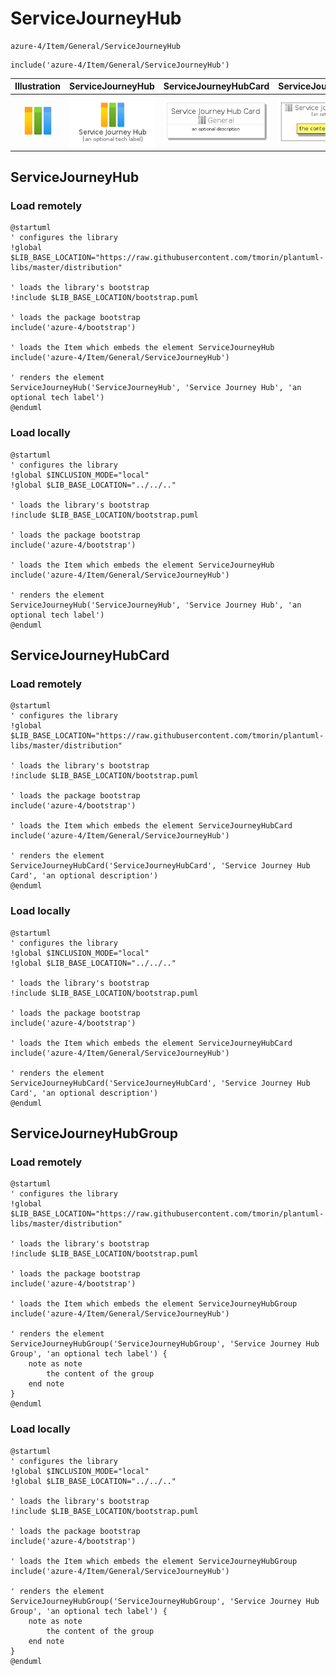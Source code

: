 # ServiceJourneyHub


```text
azure-4/Item/General/ServiceJourneyHub
```

```text
include('azure-4/Item/General/ServiceJourneyHub')
```



| Illustration | ServiceJourneyHub | ServiceJourneyHubCard | ServiceJourneyHubGroup |
| :---: | :---: | :---: | :---: |
| ![illustration for Illustration](../../../azure-4/Item/General/ServiceJourneyHub.png) | ![illustration for ServiceJourneyHub](../../../azure-4/Item/General/ServiceJourneyHub.Local.png) | ![illustration for ServiceJourneyHubCard](../../../azure-4/Item/General/ServiceJourneyHubCard.Local.png) | ![illustration for ServiceJourneyHubGroup](../../../azure-4/Item/General/ServiceJourneyHubGroup.Local.png) |




## ServiceJourneyHub

### Load remotely
```plantuml
@startuml
' configures the library
!global $LIB_BASE_LOCATION="https://raw.githubusercontent.com/tmorin/plantuml-libs/master/distribution"

' loads the library's bootstrap
!include $LIB_BASE_LOCATION/bootstrap.puml

' loads the package bootstrap
include('azure-4/bootstrap')

' loads the Item which embeds the element ServiceJourneyHub
include('azure-4/Item/General/ServiceJourneyHub')

' renders the element
ServiceJourneyHub('ServiceJourneyHub', 'Service Journey Hub', 'an optional tech label')
@enduml
```

### Load locally
```plantuml
@startuml
' configures the library
!global $INCLUSION_MODE="local"
!global $LIB_BASE_LOCATION="../../.."

' loads the library's bootstrap
!include $LIB_BASE_LOCATION/bootstrap.puml

' loads the package bootstrap
include('azure-4/bootstrap')

' loads the Item which embeds the element ServiceJourneyHub
include('azure-4/Item/General/ServiceJourneyHub')

' renders the element
ServiceJourneyHub('ServiceJourneyHub', 'Service Journey Hub', 'an optional tech label')
@enduml
```

## ServiceJourneyHubCard

### Load remotely
```plantuml
@startuml
' configures the library
!global $LIB_BASE_LOCATION="https://raw.githubusercontent.com/tmorin/plantuml-libs/master/distribution"

' loads the library's bootstrap
!include $LIB_BASE_LOCATION/bootstrap.puml

' loads the package bootstrap
include('azure-4/bootstrap')

' loads the Item which embeds the element ServiceJourneyHubCard
include('azure-4/Item/General/ServiceJourneyHub')

' renders the element
ServiceJourneyHubCard('ServiceJourneyHubCard', 'Service Journey Hub Card', 'an optional description')
@enduml
```

### Load locally
```plantuml
@startuml
' configures the library
!global $INCLUSION_MODE="local"
!global $LIB_BASE_LOCATION="../../.."

' loads the library's bootstrap
!include $LIB_BASE_LOCATION/bootstrap.puml

' loads the package bootstrap
include('azure-4/bootstrap')

' loads the Item which embeds the element ServiceJourneyHubCard
include('azure-4/Item/General/ServiceJourneyHub')

' renders the element
ServiceJourneyHubCard('ServiceJourneyHubCard', 'Service Journey Hub Card', 'an optional description')
@enduml
```

## ServiceJourneyHubGroup

### Load remotely
```plantuml
@startuml
' configures the library
!global $LIB_BASE_LOCATION="https://raw.githubusercontent.com/tmorin/plantuml-libs/master/distribution"

' loads the library's bootstrap
!include $LIB_BASE_LOCATION/bootstrap.puml

' loads the package bootstrap
include('azure-4/bootstrap')

' loads the Item which embeds the element ServiceJourneyHubGroup
include('azure-4/Item/General/ServiceJourneyHub')

' renders the element
ServiceJourneyHubGroup('ServiceJourneyHubGroup', 'Service Journey Hub Group', 'an optional tech label') {
    note as note
        the content of the group
    end note
}
@enduml
```

### Load locally
```plantuml
@startuml
' configures the library
!global $INCLUSION_MODE="local"
!global $LIB_BASE_LOCATION="../../.."

' loads the library's bootstrap
!include $LIB_BASE_LOCATION/bootstrap.puml

' loads the package bootstrap
include('azure-4/bootstrap')

' loads the Item which embeds the element ServiceJourneyHubGroup
include('azure-4/Item/General/ServiceJourneyHub')

' renders the element
ServiceJourneyHubGroup('ServiceJourneyHubGroup', 'Service Journey Hub Group', 'an optional tech label') {
    note as note
        the content of the group
    end note
}
@enduml
```

